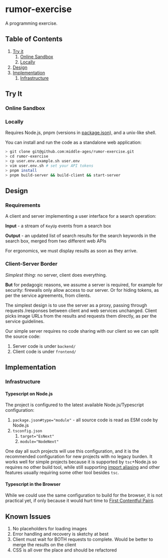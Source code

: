 # rumor-exercise

A programming exercise.

## Table of Contents

1. [Try it](#try-it)
   1. [Online Sandbox](#online-sandbox)
   1. [Locally](#locally)
1. [Design](#design)
1. [Implementation](#implementation)
   1. [Infrastructure](#infrastructure)

## Try It

### Online Sandbox

### Locally

Requires Node.js, pnpm (versions in [package.json](package.json)), and a
unix-like shell.

You can install and run the code as a standalone web application:

```bash
> git clone git@github.com:middle-ages/rumor-exercise.git
> cd rumor-exercise
> cp user.env.example.sh user.env
> vim user.env.sh # set your API tokens
> pnpm install
> pnpm build-server && build-client && start-server
```

## Design

### Requirements

A client and server implementing a user interface for a search operation:

**Input** - a stream of `KeyUp` events from a search box

**Output** - an updated list of search results for the search keywords in the
search box, merged from two different web APIs

For ergonomics, we must display results as soon as they arrive.

### Client-Server Border

_Simplest thing_: no server, client does everything.

**But** for pedagogic reasons, we assume a server is required, for example for
security: firewalls only allow access to our server. Or for hiding tokens, as
per the service agreements, from clients.

The simplest design is to use the server as a proxy, passing through
requests /responses between client and web services unchanged. Client picks
image URLs from the results and requests them directly, as per the service
guidelines.

Our simple server requires no code sharing with our client so we can split the
source code:

1. Server code is under `backend/`
2. Client code is under `frontend/`

## Implementation

### Infrastructure

#### Typescript on Node.js

The project is configured to the latest available Node.js/Typescript
configuration:

1. `package.json#type="module"` - all source code is read as ESM code by Node.js
1. `tsconfig.json`
   1. `target="EsNext"`
   1. `module="NodeNext"`

One day all such projects will use this configuration, and it is the recommended
configuration for new projects with no legacy burden. It works well for simple
projects because it is supported by `tsc`+Node.js so requires no other build tool,
while still supporting [import
aliasing](https://www.typescriptlang.org/docs/handbook/esm-node.html#packagejson-exports-imports-and-self-referencing)
and other features usually requiring some other tool besides `tsc`.

#### Typescript in the Browser

While we could use the same configuration to build for the browser, it is not
practical yet, if only because it would hurt time to [First Contentful
Paint](https://web.dev/fcp/).

## Known Issues

1. No placeholders for loading images
2. Error handling and recovery is sketchy at best
3. Client must wait for BOTH requests to complete. Would be better to merge the
   results on the client
4. CSS is all over the place and should be refactored
